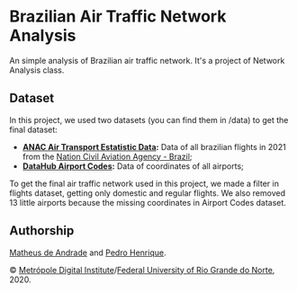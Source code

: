 # Brazilian Air Traffic Network Analysis

An simple analysis of Brazilian air traffic network. It's a project of Network Analysis class.

## Dataset

In this project, we used two datasets (you can find them in /data) to get the final dataset:

- **[ANAC Air Transport Estatistic Data](https://www.anac.gov.br/assuntos/setor-regulado/empresas/envio-de-informacoes/base-de-dados-estatisticos-do-transporte-aereo):** Data of all brazilian flights in 2021 from the [Nation Civil Aviation Agency - Brazil](https://www.anac.gov.br/en);
- **[DataHub Airport Codes](https://datahub.io/core/airport-codes):** Data of coordinates of all airports;

To get the final air traffic network used in this project, we made a filter in flights dataset, getting only domestic and regular flights. We also removed 13 little airports because the missing coordinates in Airport Codes dataset.

## Authorship

[Matheus de Andrade](https://github.com/matheusmas132) and [Pedro Henrique](https://github.com/pedrocardoso5).

©️ [Metrópole Digital Institute](https://imd.ufrn.br/)/[Federal University of Rio Grande do Norte](https://ufrn.br/), 2020.
